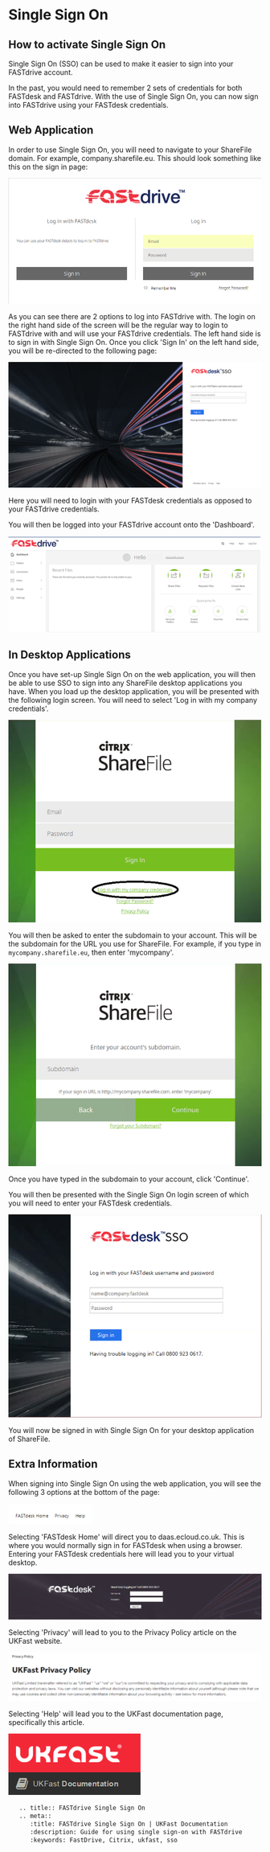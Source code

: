 # Single Sign On

## How to activate Single Sign On

Single Sign On (SSO) can be used to make it easier to sign into your FASTdrive account.

In the past, you would need to remember 2 sets of credentials for both FASTdesk and FASTdrive. With the use of Single Sign On, you can now sign into FASTdrive using your FASTdesk credentials.

## Web Application

In order to use Single Sign On, you will need to navigate to your ShareFile domain. For example, company.sharefile.eu. This should look something like this on the sign in page:

![ssoimage1](files/ssoimage1.PNG)

As you can see there are 2 options to log into FASTdrive with. The login on the right hand side of the screen will be the regular way to login to FASTdrive with and will use your FASTdrive credentials. The left hand side is to sign in with Single Sign On. Once you click 'Sign In' on the left hand side, you will be re-directed to the following page:

![ssoimage2](files/ssoimage2.PNG)

Here you will need to login with your FASTdesk credentials as opposed to your FASTdrive credentials.

You will then be logged into your FASTdrive account onto the 'Dashboard'.

![ssoimage3.1](files/ssoimage3.1.PNG)

## In Desktop Applications

Once you have set-up Single Sign On on the web application, you will then be able to use SSO to sign into any ShareFile desktop applications you have. When you load up the desktop application, you will be presented with the following login screen. You will need to select 'Log in with my company credentials'.

![ssoimage4](files/ssoimage4.png)

You will then be asked to enter the subdomain to your account. This will be the subdomain for the URL you use for ShareFile. For example, if you type in `mycompany.sharefile.eu`, then enter 'mycompany'.

![ssoimage5](files/ssoimage5.PNG)

Once you have typed in the subdomain to your account, click 'Continue'.

You will then be presented with the Single Sign On login screen of which you will need to enter your FASTdesk credentials.

![ssoimage6](files/ssoimage6.PNG)

You will now be signed in with Single Sign On for your desktop application of ShareFile.

## Extra Information

When signing into Single Sign On using the web application, you will see the following 3 options at the bottom of the page:

![ssoimage7](files/ssoimage7.PNG)

Selecting 'FASTdesk Home' will direct you to daas.ecloud.co.uk. This is where you would normally sign in for FASTdesk when using a browser. Entering your FASTdesk credentials here will lead you to your virtual desktop.

![ssoimage8](files/ssoimage8.PNG)

Selecting 'Privacy' will lead to you to the Privacy Policy article on the UKFast website.

![ssoimage9](files/ssoimage9.PNG)

Selecting 'Help' will lead you to the UKFast documentation page, specifically this article.

![ssoimage10](files/ssoimage10.PNG)

```eval_rst
   .. title:: FASTdrive Single Sign On
   .. meta::
      :title: FASTdrive Single Sign On | UKFast Documentation
      :description: Guide for using single sign-on with FASTdrive
      :keywords: FastDrive, Citrix, ukfast, sso
```
